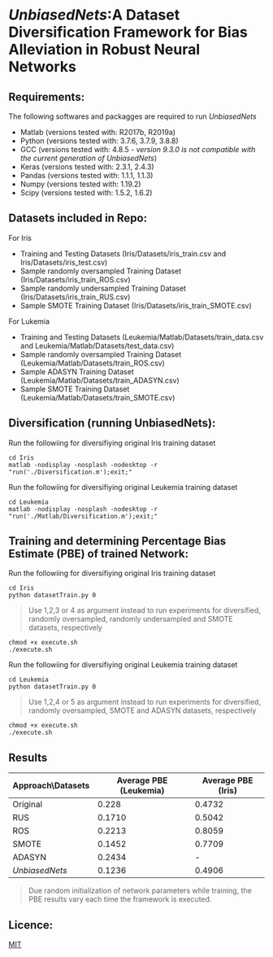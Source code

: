 # *UnbiasedNets*:A Dataset Diversification Framework for Bias Alleviation in Robust Neural Networks

## Requirements:
The following softwares and packagges are required to run *UnbiasedNets*
* Matlab (versions tested with: R2017b, R2019a)
* Python (versions tested with: 3.7.6, 3.7.9, 3.8.8)
* GCC (versions tested with: 4.8.5 - *version 9.3.0 is not compatible with the current generation of UnbiasedNets*)
* Keras (versions tested with: 2.3.1, 2.4.3)
* Pandas (versions tested with: 1.1.1, 1.1.3)
* Numpy (versions tested with: 1.19.2)
* Scipy (versions tested with: 1.5.2, 1.6.2)

## Datasets included in Repo:
For Iris 
* Training and Testing Datasets (Iris/Datasets/iris_train.csv and Iris/Datasets/iris_test.csv)
* Sample randomly oversampled Training Dataset (Iris/Datasets/iris_train_ROS.csv)
* Sample randomly undersampled Training Dataset (Iris/Datasets/iris_train_RUS.csv)
* Sample SMOTE Training Dataset (Iris/Datasets/iris_train_SMOTE.csv)

 For Lukemia 
* Training and Testing Datasets (Leukemia/Matlab/Datasets/train_data.csv and Leukemia/Matlab/Datasets/test_data.csv)
* Sample randomly oversampled Training Dataset (Leukemia/Matlab/Datasets/train_ROS.csv)
* Sample ADASYN Training Dataset (Leukemia/Matlab/Datasets/train_ADASYN.csv)
* Sample SMOTE Training Dataset (Leukemia/Matlab/Datasets/train_SMOTE.csv)

## Diversification (running UnbiasedNets):
Run the followiing for diversifiying original Iris training dataset
```
cd Iris 
matlab -nodisplay -nosplash -nodesktop -r "run('./Diversification.m');exit;" 
```

Run the followiing for diversifiying original Leukemia training dataset
```
cd Leukemia
matlab -nodisplay -nosplash -nodesktop -r "run('./Matlab/Diversification.m');exit;"
```

## Training and determining Percentage Bias Estimate (PBE) of trained Network:
Run the followiing for diversifiying original Iris training dataset
```
cd Iris
python datasetTrain.py 0
```
> Use 1,2,3 or 4 as argument instead to run experiments for diversified, randomly oversampled, randomly undersampled and SMOTE datasets, respectively
 ```
 chmod +x execute.sh
 ./execute.sh
```

Run the followiing for diversifiying original Leukemia training dataset
```
cd Leukemia
python datasetTrain.py 0
```
> Use 1,2,4 or 5 as argument instead to run experiments for diversified, randomly oversampled, SMOTE and ADASYN datasets, respectively
```
chmod +x execute.sh
./execute.sh
```

## Results
Approach\Datasets | Average PBE (Leukemia) | Average PBE (Iris)
---------------------- | -----------------------------| ----------------------
Original | 0.228 | 0.4732
RUS | 0.1710 | 0.5042
ROS | 0.2213 | 0.8059
SMOTE | 0.1452 | 0.7709
ADASYN | 0.2434 | -
*UnbiasedNets* | 0.1236 | 0.4906
> Due random initialization of network parameters while training, the PBE results vary each time the framework is executed.

## Licence:
[MIT](https://www.mit.edu/~amini/LICENSE.md)

